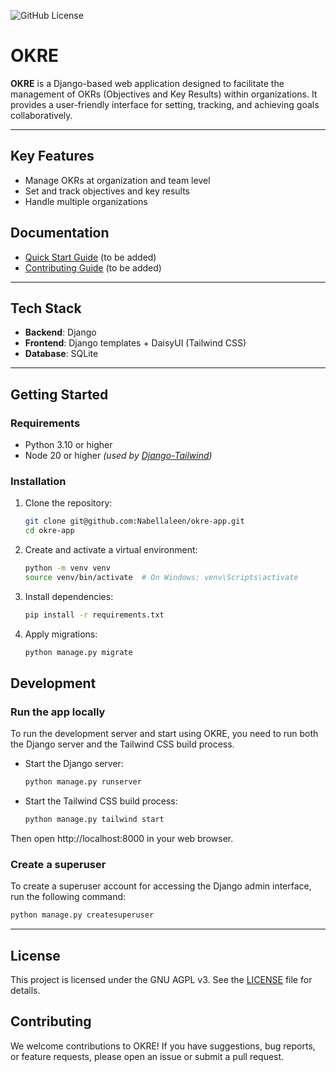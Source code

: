 ![GitHub License](https://img.shields.io/github/license/Nabellaleen/okre-app)

# OKRE

**OKRE** is a Django-based web application designed to facilitate
the management of OKRs (Objectives and Key Results) within
organizations. It provides a user-friendly interface for
setting, tracking, and achieving goals collaboratively.

---

## Key Features

- Manage OKRs at organization and team level
- Set and track objectives and key results
- Handle multiple organizations

## Documentation

- [Quick Start Guide](docs/quickstart.md) (to be added)
- [Contributing Guide](docs/contributing.md) (to be added)

---

## Tech Stack

- **Backend**: Django
- **Frontend**: Django templates + DaisyUI (Tailwind CSS)
- **Database**: SQLite

---

## Getting Started

### Requirements

- Python 3.10 or higher
- Node 20 or higher _(used by [Django-Tailwind](https://django-tailwind.readthedocs.io/en/latest/installation.html#configuration-of-the-path-to-the-npm-executable))_

### Installation

1. Clone the repository:
   ```bash
   git clone git@github.com:Nabellaleen/okre-app.git
   cd okre-app
   ```

2. Create and activate a virtual environment:
   ```bash
   python -m venv venv
   source venv/bin/activate  # On Windows: venv\Scripts\activate
   ```

3. Install dependencies:
   ```bash
   pip install -r requirements.txt
   ```

4. Apply migrations:
   ```bash
   python manage.py migrate
   ```

## Development

### Run the app locally

To run the development server and start using OKRE, you need to run both the Django server and the Tailwind CSS build process.

- Start the Django server:
   ```bash
   python manage.py runserver
   ```
- Start the Tailwind CSS build process:
   ```bash
   python manage.py tailwind start
   ```

Then open http://localhost:8000 in your web browser.

### Create a superuser

To create a superuser account for accessing the Django admin interface, run the following command:

```bash
python manage.py createsuperuser
```

---

## License

This project is licensed under the GNU AGPL v3. See the [LICENSE](LICENSE.md) file for details.

## Contributing

We welcome contributions to OKRE! If you have suggestions, bug reports, or feature requests, please open an issue or submit a pull request.
